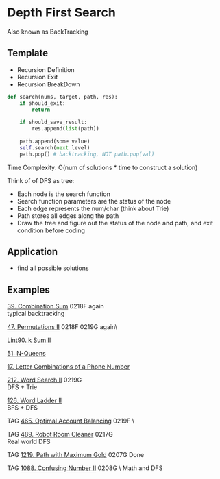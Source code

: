# Depth First Search

Also known as BackTracking

## Template

* Recursion Definition
* Recursion Exit
* Recursion BreakDown

```python
def search(nums, target, path, res):
    if should_exit:
        return
    
    if should_save_result:
        res.append(list(path))
        
    path.append(some value)
    self.search(next level)
    path.pop() # backtracking, NOT path.pop(val)
```
Time Complexity: O(num of solutions * time to construct a solution)

Think of of DFS as tree:
   * Each node is the search function
   * Search function parameters are the status of the node
   * Each edge represents the num/char (think about Trie)
   * Path stores all edges along the path
   * Draw the tree and figure out the status of the node and path, and exit condition before coding


## Application

* find all possible solutions


## Examples

[39. Combination Sum](https://leetcode.com/problems/combination-sum/)
0218F again\
typical backtracking

[47. Permutations II](https://leetcode.com/problems/permutations-ii/)
0218F 0219G again\

[Lint90. k Sum II](https://www.lintcode.com/problem/k-sum-ii/description)

[51. N-Queens](https://leetcode.com/problems/n-queens/)

[17. Letter Combinations of a Phone Number](https://leetcode.com/problems/letter-combinations-of-a-phone-number/)

[212. Word Search II](https://leetcode.com/problems/word-search-ii/)
0219G \
DFS + Trie

[126. Word Ladder II](https://leetcode.com/problems/word-ladder-ii/)
\
BFS + DFS

TAG
[465. Optimal Account Balancing](https://leetcode.com/problems/optimal-account-balancing/)
0219F \

TAG
[489. Robot Room Cleaner](https://leetcode.com/problems/robot-room-cleaner/)
0217G \
Real world DFS

TAG
[1219. Path with Maximum Gold](https://leetcode.com/problems/path-with-maximum-gold/)
0207G Done

TAG
[1088. Confusing Number II](https://leetcode.com/problems/confusing-number-ii/)
0208G \ 
Math and DFS